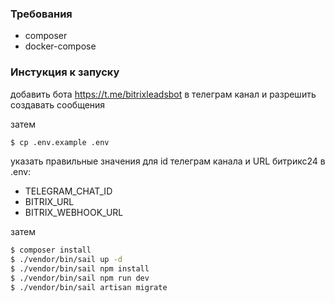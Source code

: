 
### Требования
- composer
- docker-compose

### Инстукция к запуску
добавить бота https://t.me/bitrixleadsbot в телеграм канал и разрешить создавать сообщения

затем
```bash
$ cp .env.example .env
```

указать правильные значения для id телеграм канала и URL битрикс24 в .env:
- TELEGRAM_CHAT_ID
- BITRIX_URL
- BITRIX_WEBHOOK_URL

затем 
```bash
$ composer install
$ ./vendor/bin/sail up -d
$ ./vendor/bin/sail npm install
$ ./vendor/bin/sail npm run dev
$ ./vendor/bin/sail artisan migrate
```
